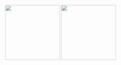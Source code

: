 <a href='https://github.com/anuraghazra/github-readme-stats'><img src='https://github-readme-stats.vercel.app/api?username=diewland&show_icons=true&theme=dracula' height='175' /></a>
<a href='https://github.com/anuraghazra/github-readme-stats'><img src='https://github-readme-stats.vercel.app/api/top-langs/?username=diewland&layout=compact&theme=dracula' height='175' /></a>
